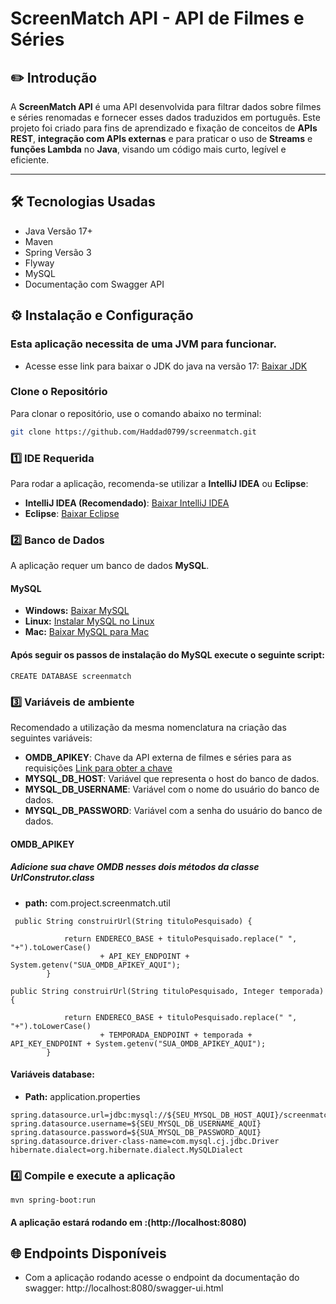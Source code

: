 # **ScreenMatch API - API de Filmes e Séries**  

## ✏️ **Introdução**  
A **ScreenMatch API** é uma API desenvolvida para filtrar dados sobre filmes e séries renomadas e fornecer esses dados traduzidos em português. Este projeto foi criado para fins de aprendizado e fixação de conceitos de **APIs REST**, **integração com APIs externas** e para praticar o uso de **Streams** e **funções Lambda** no **Java**, visando um código mais curto, legível e eficiente.

---

## 🛠️ **Tecnologias Usadas**
- Java Versão 17+
- Maven
- Spring Versão 3
- Flyway
- MySQL
- Documentação com Swagger API

## ⚙️ **Instalação e Configuração**  
### **Esta aplicação necessita de uma JVM para funcionar.**
- Acesse esse link para baixar o JDK do java na versão 17: [Baixar JDK](https://www.oracle.com/java/technologies/javase/jdk17-archive-downloads.html)

### **Clone o Repositório**
Para clonar o repositório, use o comando abaixo no terminal:

```sh
git clone https://github.com/Haddad0799/screenmatch.git
````

### **1️⃣ IDE Requerida**  
Para rodar a aplicação, recomenda-se utilizar a **IntelliJ IDEA** ou **Eclipse**:  
- **IntelliJ IDEA (Recomendado)**: [Baixar IntelliJ IDEA](https://www.jetbrains.com/idea/download/)  
- **Eclipse**: [Baixar Eclipse](https://www.eclipse.org/downloads/)  

### **2️⃣ Banco de Dados**  
A aplicação requer um banco de dados **MySQL**.  

#### **MySQL**  
- **Windows:** [Baixar MySQL](https://dev.mysql.com/downloads/installer/)  
- **Linux:** [Instalar MySQL no Linux](https://dev.mysql.com/doc/refman/8.0/en/linux-installation.html)  
- **Mac:** [Baixar MySQL para Mac](https://dev.mysql.com/downloads/mysql/)

#### Após seguir os passos de instalação do MySQL execute o seguinte script:
```plaintext
CREATE DATABASE screenmatch
````

### **3️⃣ Variáveis de ambiente**

Recomendado a utilização da mesma nomenclatura na criação das seguintes variáveis:

- **OMDB_APIKEY**: Chave da API externa de filmes e séries para as requisições [Link para obter a chave](https://www.omdbapi.com/apikey.aspx)
- **MYSQL_DB_HOST**: Variável que representa o host do banco de dados.
- **MYSQL_DB_USERNAME**: Variável com o nome do usuário do banco de dados.
- **MYSQL_DB_PASSWORD**: Variável com a senha do usuário do banco de dados.

#### **OMDB_APIKEY**
##### **Adicione sua chave OMDB nesses dois métodos da classe UrlConstrutor.class** 
- **path:** com.project.screenmatch.util
```plaintext
 public String construirUrl(String tituloPesquisado) {

            return ENDERECO_BASE + tituloPesquisado.replace(" ", "+").toLowerCase()
                    + API_KEY_ENDPOINT + System.getenv("SUA_OMDB_APIKEY_AQUI");
        }
````
```plaintext
public String construirUrl(String tituloPesquisado, Integer temporada) {

            return ENDERECO_BASE + tituloPesquisado.replace(" ", "+").toLowerCase()
                    + TEMPORADA_ENDPOINT + temporada +  API_KEY_ENDPOINT + System.getenv("SUA_OMDB_APIKEY_AQUI");
        } 
````


#### **Variáveis database:**
- **Path:** application.properties
```plaintext
spring.datasource.url=jdbc:mysql://${SEU_MYSQL_DB_HOST_AQUI}/screenmatch
spring.datasource.username=${SEU_MYSQL_DB_USERNAME_AQUI}
spring.datasource.password=${SUA_MYSQL_DB_PASSWORD_AQUI}
spring.datasource.driver-class-name=com.mysql.cj.jdbc.Driver
hibernate.dialect=org.hibernate.dialect.MySQLDialect
````
### **4️⃣ Compile e execute a aplicação**
```plaintext
mvn spring-boot:run
````
#### A aplicação estará rodando em :(http://localhost:8080) 

##  🌐 **Endpoints Disponíveis** 
- Com a aplicação rodando acesse o endpoint da documentação do swagger: http://localhost:8080/swagger-ui.html




 


